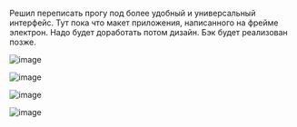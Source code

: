 Решил переписать прогу под более удобный и универсальный интерфейс. Тут пока что макет приложения, написанного на фрейме электрон. Надо будет доработать потом дизайн. Бэк будет реализован позже.

![image](https://github.com/NoonLicht/download_setup_programm_electron/assets/121355541/1f94750c-75a3-45cd-85ef-2b814ba0d5ab)

![image](https://github.com/NoonLicht/download_setup_programm_electron/assets/121355541/f2beef7d-8a50-46f1-956f-57f2e28244b1)

![image](https://github.com/NoonLicht/download_setup_programm_electron/assets/121355541/9816d74a-baaa-4fa8-b2bc-ad3391ff1172)

![image](https://github.com/NoonLicht/download_setup_programm_electron/assets/121355541/8ac8bb42-1ba5-409b-aac8-fd01c45bea64)
